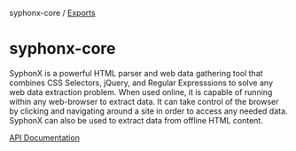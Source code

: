 syphonx-core / [Exports](modules.md)

# syphonx-core
SyphonX is a powerful HTML parser and web data gathering tool that combines CSS Selectors, jQuery, and Regular Expresssions to solve any web data extraction problem. When used online, it is capable of running within any web-browser to extract data. It can take control of the browser by clicking and navigating around a site in order to access any needed data. SyphonX can also be used to extract data from offline HTML content.

[API Documentation](docs/modules.md)
